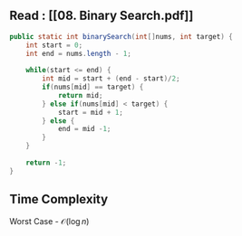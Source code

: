 ## Read :  [[08. Binary Search.pdf]]

```java
public static int binarySearch(int[]nums, int target) {
	int start = 0;
	int end = nums.length - 1;
		
	while(start <= end) {
		int mid = start + (end - start)/2;
		if(nums[mid] == target) {
			return mid;
		} else if(nums[mid] < target) {
			start = mid + 1;
		} else {
			end = mid -1;
		}
	}
		
	return -1;
}

```

## Time Complexity
Worst Case - $\mathcal{O}(\log{}n)$ 